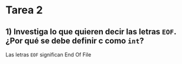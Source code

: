 # Tarea 2
## 1) Investiga lo que quieren decir las letras `EOF`. ¿Por qué se debe definir c como `int`?
Las letras `EOF` significan End Of File 
